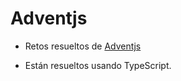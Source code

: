 # Adventjs

- Retos resueltos de [Adventjs](https://adventjs.dev/es)

- Están resueltos usando TypeScript.

